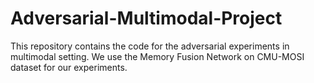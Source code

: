 # Adversarial-Multimodal-Project
This repository contains the code for the adversarial experiments in multimodal setting. We use the Memory Fusion Network on CMU-MOSI dataset for our experiments.
